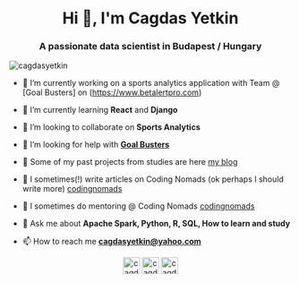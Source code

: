 <h1 align="center">Hi 👋, I'm Cagdas Yetkin</h1>
<h3 align="center">A passionate data scientist in Budapest / Hungary</h3>

<p align="left"> <img src="https://komarev.com/ghpvc/?username=cagdasyetkin" alt="cagdasyetkin" /> </p>

- 🔭 I’m currently working on a sports analytics application with Team @ [Goal Busters] on (https://www.betalertpro.com)

- 🌱 I’m currently learning **React** and **Django**

- 👯 I’m looking to collaborate on **Sports Analytics**

- 🤝 I’m looking for help with **[Goal Busters](https://betalertpro.com)**

- 📝 Some of my past projects from studies are here [my blog](https://cagdasyetkin.github.io/final.html)  

- 📝 I sometimes(!) write articles on Coding Nomads (ok perhaps I should write more) [codingnomads](https://codingnomads.co/blog/data-analysis-example-analyzing-movie-ratings-with-python/)
- 📝 I sometimes do mentoring @ Coding Nomads [codingnomads](https://codingnomads.co/)

- 💬 Ask me about **Apache Spark, Python, R, SQL, How to learn and study**

- 📫 How to reach me **cagdasyetkin@yahoo.com**




<p align="center">
<a href="https://twitter.com/cagdasyetkin" target="blank"><img align="center" src="https://cdn.jsdelivr.net/npm/simple-icons@3.0.1/icons/twitter.svg" alt="cagdasyetkin" height="30" width="30" /></a>
<a href="https://linkedin.com/in/cagdasyetkin" target="blank"><img align="center" src="https://cdn.jsdelivr.net/npm/simple-icons@3.0.1/icons/linkedin.svg" alt="cagdasyetkin" height="30" width="30" /></a>
<a href="https://fb.com/cagdayetkin" target="blank"><img align="center" src="https://cdn.jsdelivr.net/npm/simple-icons@3.0.1/icons/facebook.svg" alt="cagdayetkin" height="30" width="30" /></a>
</p>
